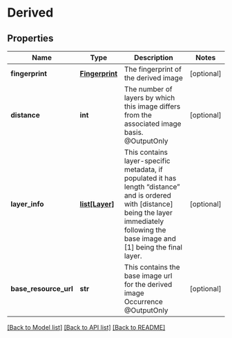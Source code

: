 # Derived

## Properties
Name | Type | Description | Notes
------------ | ------------- | ------------- | -------------
**fingerprint** | [**Fingerprint**](Fingerprint.md) | The fingerprint of the derived image | [optional] 
**distance** | **int** | The number of layers by which this image differs from the associated image basis. @OutputOnly | [optional] 
**layer_info** | [**list[Layer]**](Layer.md) | This contains layer-specific metadata, if populated it has length “distance” and is ordered with [distance] being the layer immediately following the base image and [1] being the final layer. | [optional] 
**base_resource_url** | **str** | This contains the base image url for the derived image Occurrence @OutputOnly | [optional] 

[[Back to Model list]](../README.md#documentation-for-models) [[Back to API list]](../README.md#documentation-for-api-endpoints) [[Back to README]](../README.md)


